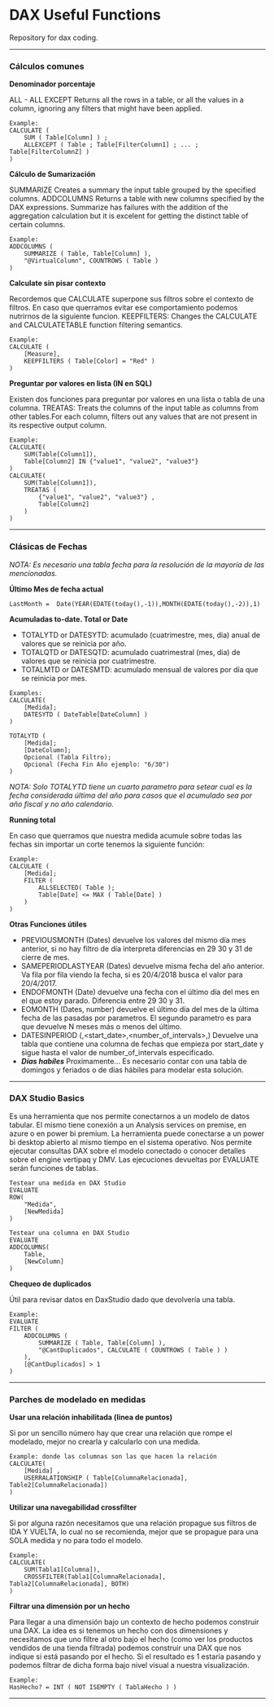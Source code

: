# DAX Useful Functions
Repository for dax coding.

---

### Cálculos comunes

**Denominador porcentaje**

ALL - ALL EXCEPT Returns all the rows in a table, or all the values in a column, ignoring any filters that might have been applied.

```
Example:
CALCULATE ( 
	SUM ( Table[Column] ) ;
	ALLEXCEPT ( Table ; Table[FilterColumn1] ; ... ; Table[FilterColumnZ] )
)
```

**Cálculo de Sumarización**

SUMMARIZE Creates a summary the input table grouped by the specified columns.
ADDCOLUMNS Returns a table with new columns specified by the DAX expressions.
Summarize has failures with the addition of the aggregation calculation but it is excelent for getting the distinct table of certain columns.
```
Example:
ADDCOLUMNS (
	SUMMARIZE ( Table, Table[Column] ),
	"@VirtualColumn", COUNTROWS ( Table ) 
)
```

**Calculate sin pisar contexto**

Recordemos que CALCULATE superpone sus filtros sobre el contexto de filtros. En caso que querramos evitar ese comportamiento podemos nutrirnos de la siguiente funcion.
KEEPFILTERS: Changes the CALCULATE and CALCULATETABLE function filtering semantics.

```
Example:
CALCULATE ( 
	[Measure], 
	KEEPFILTERS ( Table[Color] = "Red" ) 
)
```

**Preguntar por valores en lista (IN en SQL)**

Existen dos funciones para preguntar por valores en una lista o tabla de una columna.
TREATAS: Treats the columns of the input table as columns from other tables.For each column, filters out any values that are not present in its respective output column.
```
Example:
CALCULATE(
	SUM(Table[Column1]),
	Table[Column2] IN {"value1", "value2", "value3"} 
)
CALCULATE(
	SUM(Table[Column1]),
	TREATAS ( 
		{"value1", "value2", "value3"} ,
		Table[Column2]
	)
)
```

---

### Clásicas de Fechas

*NOTA: Es necesario una tabla fecha para la resolución de la mayoría de las mencionadas.*

**Último Mes de fecha actual**

```
LastMonth =  Date(YEAR(EDATE(today(),-1)),MONTH(EDATE(today(),-2)),1)
```

**Acumuladas to-date. Total or Date**

- TOTALYTD or DATESYTD: acumulado (cuatrimestre, mes, dia) anual de valores que se reinicia por año.
- TOTALQTD or DATESQTD: acumulado cuatrimestral (mes, dia) de valores que se reinicia por cuatrimestre.
- TOTALMTD or DATESMTD: acumulado mensual de valores por día que se reinicia por mes.

```
Examples:
CALCULATE(
	[Medida];
	DATESYTD ( DateTable[DateColumn] )
)

TOTALYTD (
	[Medida];
	[DateColumn];
	Opcional (Tabla Filtro);
	Opcional (Fecha Fin Año ejemplo: "6/30")
)
```

*NOTA: Solo TOTALYTD tiene un cuarto parametro para setear cual es la fecha considerada última del año para casos que el acumulado sea por año fiscal y no año calendario.*

**Running total**

En caso que querramos que nuestra medida acumule sobre todas las fechas sin importar un corte tenemos la siguiente función:

```
Example:
CALCULATE (
	[Medida];
	FILTER (
		ALLSELECTED( Table );
		Table[Date] <= MAX ( Table[Date] )
	)
)
```
	
**Otras Funciones útiles**

- PREVIOUSMONTH (Dates) devuelve los valores del mismo día mes anterior, si no hay filtro de día interpreta diferencias en 29 30 y 31 de cierre de mes.
- SAMEPERIODLASTYEAR (Dates) devuelve misma fecha del año anterior. Va fila por fila viendo la fecha, si es 20/4/2018 busca el valor para 20/4/2017.
- ENDOFMONTH (Date) devuelve una fecha con el último día del mes en el que estoy parado. Diferencia entre 29 30 y 31.
- EOMONTH (Dates, number) devuelve el último día del mes de la última fecha de las pasadas por parametros. El segundo parametro es para que devuelve N meses más o menos del último.
- DATESINPERIOD (<dates>,<start_date>,<number_of_intervals>,<interval>) Devuelve una tabla que contiene una columna de fechas que empieza por start_date y sigue hasta el valor de number_of_intervals especificado.
- ***Días habiles*** Proximamente... Es necesario contar con una tabla de domingos y feriados o de días hábiles para modelar esta solución.

---

### DAX Studio Basics

Es una herramienta que nos permite conectarnos a un modelo de datos tabular. El mismo tiene conexión a un Analysis services on premise, en azure o en power bi premium. La herramienta puede conectarse a un power bi desktop abierto al mismo tiempo en el sistema operativo.
Nos permite ejecutar consultas DAX sobre el modelo conectado o conocer detalles sobre el engine vertipaq y DMV.
Las ejecuciones devueltas por EVALUATE serán funciones de tablas.

```
Testear una medida en DAX Studio
EVALUATE
ROW( 
	"Medida", 
	[NewMedida]
)

Testear una columna en DAX Studio
EVALUATE
ADDCOLUMNS(
	Table,
	[NewColumn]
)
```

**Chequeo de duplicados**

Útil para revisar datos en DaxStudio dado que devolvería una tabla.

```
Example:
EVALUATE
FILTER (
    ADDCOLUMNS (
        SUMMARIZE ( Table, Table[Column] ),
        "@CantDuplicados", CALCULATE ( COUNTROWS ( Table ) )
    ),
    [@CantDuplicados] > 1
)
```

---

### Parches de modelado en medidas

**Usar una relación inhabilitada (linea de puntos)**

Si por un sencillo número hay que crear una relación que rompe el modelado, mejor no crearla y calcularlo con una medida.

```
Example: donde las columnas son las que hacen la relación
CALCULATE( 
	[Medida] , 
	USERRALATIONSHIP ( Table[ColumnaRelacionada], Table2[ColumnaRelacionada]) 
)
```

**Utilizar una navegabilidad crossfilter**

Si por alguna razón necesitamos que una relación propague sus filtros de IDA Y VUELTA, lo cual no se recomienda, mejor que se propague para una SOLA medida y no para todo el modelo.
```
Example:
CALCULATE( 
	SUM(Tabla1[Columna]),
	CROSSFILTER(Tabla1[ColumnaRelacionada], Tabla2[ColumnaRelacionada], BOTH)
)
```

**Filtrar una dimensión por un hecho**

Para llegar a una dimensión bajo un contexto de hecho podemos construir una DAX. La idea es si tenemos un hecho con dos dimensiones y necesitamos que uno filtre al otro bajo el hecho (como ver los productos vendidos de una tienda filtrada) podemos construir una DAX que nos indique si está pasando por el hecho. Si el resultado es 1 estaría pasando y podemos filtrar de dicha forma bajo nivel visual a nuestra visualización.

```
Example:
HasHecho? = INT ( NOT ISEMPTY ( TablaHecho ) )
```

---